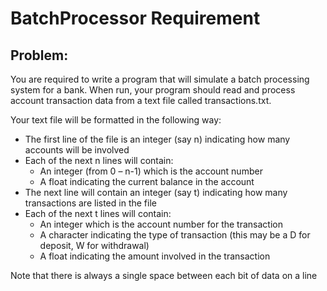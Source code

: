 # BatchProcessor Requirement
Problem:
-------

You are required to write a program that will simulate a batch processing system for a bank. When run, 
your program should read and process account transaction data from a text file called transactions.txt. 


Your text file will be formatted in the following way:
- The first line of the file is an integer (say n) indicating how many accounts will be involved
- Each of the next n lines will contain:
  - An integer (from 0 – n-1) which is the account number
  - A float indicating the current balance in the account
- The next line will contain an integer (say t) indicating how many transactions are listed in the file
- Each of the next t lines will contain:
  - An integer which is the account number for the transaction
  - A character indicating the type of transaction (this may be a D for deposit, W for withdrawal)
  - A float indicating the amount involved in the transaction


Note that there is always a single space between each bit of data on a line
